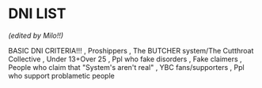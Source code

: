 # DNI LIST

_(edited by Milo!!)_ 

BASIC DNI CRITERIA!!! , Proshippers , The BUTCHER system/The Cutthroat Collective , Under 13+Over 25 , Ppl who fake disorders , Fake claimers , People who claim that "System's aren't real" , YBC fans/supporters , Ppl who support problametic people
